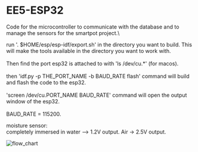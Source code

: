 # EE5-ESP32

Code for the microcontroller to communicate with the database and to manage the sensors for the smartpot project.\

run '. $HOME/esp/esp-idf/export.sh' in the directory you want to build. This will make the tools available in the directory you want to work with.\
\
Then find the port esp32 is attached to with 'ls /dev/cu.*' (for macos).\
\
then 'idf.py -p THE_PORT_NAME -b BAUD_RATE flash' command will build and flash the code to the esp32.\
\
'screen /dev/cu.PORT_NAME BAUD_RATE' command will open the output window of the esp32.\
\
BAUD_RATE = 115200.



moisture sensor:\
completely immersed in water --> 1.2V output.
Air -> 2.5V output.



![flow_chart](https://user-images.githubusercontent.com/82160210/174259056-ed6fb63c-0c60-48f1-9c7e-b34064213166.png)

